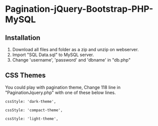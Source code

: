 # Pagination-jQuery-Bootstrap-PHP-MySQL
## Installation
1. Download all files and folder as a zip and unzip on webserver.
2. Import "SQL Data.sql" to MySQL server.
3. Change 'username', 'password' and 'dbname' in "db.php" 

## CSS Themes
You could play with pagination theme, Change 118 line in "PaginationJquery.php" with one of these below lines.

`cssStyle: 'dark-theme',`

`cssStyle: 'compact-theme',`

`cssStyle: 'light-theme',`
